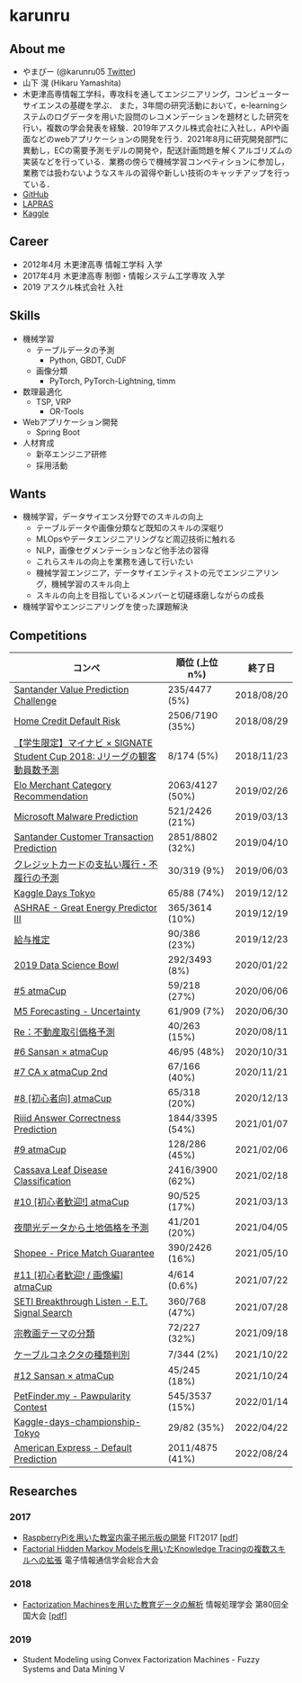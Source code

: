 # karunru

## About me

- やまぴー (@karunru05 [Twitter](https://twitter.com/karunru05))
- 山下 滉 (Hikaru Yamashita)
- 木更津高専情報工学科，専攻科を通してエンジニアリング，コンピューターサイエンスの基礎を学ぶ．
  また，3年間の研究活動において，e-learningシステムのログデータを用いた設問のレコメンデーションを題材とした研究を行い，複数の学会発表を経験．2019年アスクル株式会社に入社し，APIや画面などのwebアプリケーションの開発を行う．2021年8月に研究開発部門に異動し，ECの需要予測モデルの開発や，配送計画問題を解くアルゴリズムの実装などを行っている．業務の傍らで機械学習コンペティションに参加し，業務では扱わないようなスキルの習得や新しい技術のキャッチアップを行っている．
- [GitHub](https://github.com/karunru/)
- [LAPRAS](https://lapras.com/public/GV6GQ3L)
- [Kaggle](https://www.kaggle.com/karunru)

## Career

- 2012年4月 木更津高専 情報工学科 入学
- 2017年4月 木更津高専 制御・情報システム工学専攻 入学
- 2019 アスクル株式会社 入社

## Skills

- 機械学習
  - テーブルデータの予測
    - Python, GBDT, CuDF
  - 画像分類
    - PyTorch, PyTorch-Lightning, timm
- 数理最適化
  - TSP, VRP
    - OR-Tools
- Webアプリケーション開発
  - Spring Boot
- 人材育成
  - 新卒エンジニア研修
  - 採用活動

## Wants

- 機械学習，データサイエンス分野でのスキルの向上
  - テーブルデータや画像分類など既知のスキルの深堀り
  - MLOpsやデータエンジニアリングなど周辺技術に触れる
  - NLP，画像セグメンテーションなど他手法の習得
  - これらスキルの向上を業務を通して行いたい
  - 機械学習エンジニア，データサイエンティストの元でエンジニアリング，機械学習のスキル向上
  - スキルの向上を目指しているメンバーと切磋琢磨しながらの成長
- 機械学習やエンジニアリングを使った課題解決

## Competitions

| コンペ                                                       | 順位 (上位n%)   | 終了日     |
| ------------------------------------------------------------ | --------------- | ---------- |
| [Santander Value Prediction Challenge](https://www.kaggle.com/c/santander-value-prediction-challenge) | 235/4477 (5%)   | 2018/08/20 |
| [Home Credit Default Risk](https://www.kaggle.com/c/home-credit-default-risk) | 2506/7190 (35%) | 2018/08/29 |
| [【学生限定】マイナビ × SIGNATE Student Cup 2018: Jリーグの観客動員数予測](https://signate.jp/competitions/137) | 8/174 (5%)      | 2018/11/23 |
| [Elo Merchant Category Recommendation](https://www.kaggle.com/c/elo-merchant-category-recommendation) | 2063/4127 (50%) | 2019/02/26 |
| [Microsoft Malware Prediction](https://www.kaggle.com/competitions/microsoft-malware-prediction/) | 521/2426 (21%)  | 2019/03/13 |
| [Santander Customer Transaction Prediction](https://www.kaggle.com/c/santander-customer-transaction-prediction) | 2851/8802 (32%) | 2019/04/10 |
| [クレジットカードの支払い履行・不履行の予測](https://comp.probspace.com/competitions/credit_default_risk) | 30/319 (9%)     | 2019/06/03 |
| [Kaggle Days Tokyo](https://www.kaggle.com/c/kaggle-days-tokyo) | 65/88 (74%)     | 2019/12/12 |
| [ASHRAE - Great Energy Predictor III](https://www.kaggle.com/c/ashrae-energy-prediction) | 365/3614 (10%)  | 2019/12/19 |
| [給与推定](https://comp.probspace.com/competitions/salary-prediction) | 90/386 (23%)    | 2019/12/23 |
| [2019 Data Science Bowl](https://www.kaggle.com/c/data-science-bowl-2019) | 292/3493 (8%)   | 2020/01/22 |
| [#5 atmaCup](https://www.guruguru.science/competitions/10/)  | 59/218 (27%)    | 2020/06/06 |
| [M5 Forecasting - Uncertainty](https://www.kaggle.com/c/m5-forecasting-uncertainty) | 61/909 (7%)     | 2020/06/30 |
| [Re：不動産取引価格予測](https://comp.probspace.com/competitions/re_real_estate_2020) | 40/263 (15%)    | 2020/08/11 |
| [#6 Sansan × atmaCup](https://www.guruguru.science/competitions/11/) | 46/95 (48%)     | 2020/10/31 |
| [#7 CA x atmaCup 2nd](https://www.guruguru.science/competitions/12/) | 67/166 (40%)    | 2020/11/21 |
| [#8 [初心者向] atmaCup](https://www.guruguru.science/competitions/13/) | 65/318 (20%)    | 2020/12/13 |
| [Riiid Answer Correctness Prediction](https://www.kaggle.com/c/riiid-test-answer-prediction/) | 1844/3395 (54%) | 2021/01/07 |
| [#9 atmaCup](https://www.guruguru.science/competitions/14/)  | 128/286 (45%)   | 2021/02/06 |
| [Cassava Leaf Disease Classification](https://www.kaggle.com/competitions/cassava-leaf-disease-classification/) | 2416/3900 (62%) | 2021/02/18 |
| [#10 [初心者歓迎!] atmaCup](https://www.guruguru.science/competitions/16) | 90/525 (17%)    | 2021/03/13 |
| [夜間光データから土地価格を予測](https://solafune.com/competitions/b7d27315-f266-4aeb-bd1a-6399575d7fbc) | 41/201 (20%)    | 2021/04/05 |
| [Shopee - Price Match Guarantee](https://www.kaggle.com/c/shopee-product-matching/) | 390/2426 (16%)  | 2021/05/10 |
| [#11 [初心者歓迎! / 画像編] atmaCup](https://www.guruguru.science/competitions/17/) | 4/614 (0.6%)    | 2021/07/22 |
| [SETI Breakthrough Listen - E.T. Signal Search](https://www.kaggle.com/c/seti-breakthrough-listen/) | 360/768 (47%)   | 2021/07/28 |
| [宗教画テーマの分類](https://comp.probspace.com/competitions/religious_art) | 72/227 (32%)    | 2021/09/18 |
| [ケーブルコネクタの種類判別](https://www.nishika.com/competitions/19/summary) | 7/344 (2%)      | 2021/10/22 |
| [#12 Sansan × atmaCup](https://www.guruguru.science/competitions/18/) | 45/245 (18%)    | 2021/10/24 |
| [PetFinder.my - Pawpularity Contest](https://www.kaggle.com/c/petfinder-pawpularity-score/) | 545/3537 (15%)  | 2022/01/14 |
| [Kaggle-days-championship-Tokyo](https://www.kaggle.com/competitions/gapsingaps) | 29/82 (35%)     | 2022/04/22 |
| [American Express - Default Prediction](https://www.kaggle.com/competitions/amex-default-prediction) | 2011/4875 (41%) | 2022/08/24 |



## Researches

### 2017

- [RaspberryPiを用いた教室内電子掲示板の開発](https://www.ipsj.or.jp/event/fit/fit2017/FIT2017_program_web/data/html/abstract/N-001.html) FIT2017 \[[pdf](https://www.ieice.org/publications/conference-FIT-DVDs/FIT2017/data/pdf/N-001.pdf)\]
- [Factorial Hidden Markov Modelsを用いたKnowledge Tracingの複数スキルへの拡張](http://www.gakkai-web.net/gakkai/ieice/G_2017/Settings/ab/d_15_034.html) 電子情報通信学会総合大会

### 2018

- [Factorization Machinesを用いた教育データの解析](https://www.ipsj.or.jp/event/taikai/80/ipsj_web2018/data/pdf/6ZC-03.html) 情報処理学会 第80回全国大会 \[[pdf](https://ipsj.ixsq.nii.ac.jp/ej/?action=repository_uri&item_id=189066&file_id=1&file_no=1)\]

### 2019

- Student Modeling using Convex Factorization Machines -  Fuzzy Systems and Data Mining V